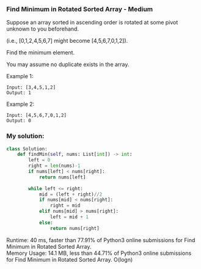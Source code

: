 ### Find Minimum in Rotated Sorted Array - Medium

Suppose an array sorted in ascending order is rotated at some pivot unknown to you beforehand.

(i.e.,  [0,1,2,4,5,6,7] might become  [4,5,6,7,0,1,2]).

Find the minimum element.

You may assume no duplicate exists in the array.

Example 1:
```
Input: [3,4,5,1,2] 
Output: 1
```
Example 2:
```
Input: [4,5,6,7,0,1,2]
Output: 0
```

### My solution:
```python
class Solution:
    def findMin(self, nums: List[int]) -> int:
        left = 0
        right = len(nums)-1
        if nums[left] < nums[right]:
            return nums[left]
        
        while left <= right:
            mid = (left + right)//2
            if nums[mid] < nums[right]:
                right = mid 
            elif nums[mid] > nums[right]:
                left = mid + 1 
            else:
                return nums[right]
```


Runtime: 40 ms, faster than 77.91% of Python3 online submissions for Find Minimum in Rotated Sorted Array.   
Memory Usage: 14.1 MB, less than 44.71% of Python3 online submissions for Find Minimum in Rotated Sorted Array.
O(logn)
